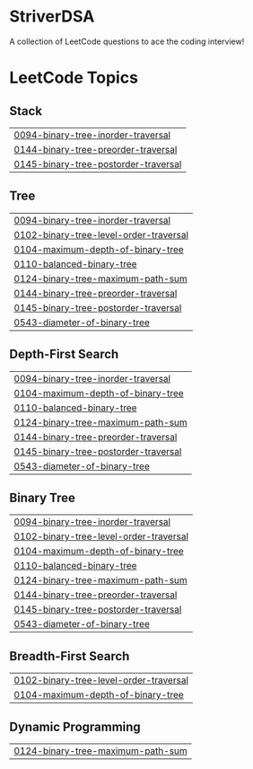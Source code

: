 # StriverDSA
A collection of LeetCode questions to ace the coding interview! 

<!---LeetCode Topics Start-->
# LeetCode Topics
## Stack
|  |
| ------- |
| [0094-binary-tree-inorder-traversal](https://github.com/karanmaheshwari16/StriverDSA/tree/master/0094-binary-tree-inorder-traversal) |
| [0144-binary-tree-preorder-traversal](https://github.com/karanmaheshwari16/StriverDSA/tree/master/0144-binary-tree-preorder-traversal) |
| [0145-binary-tree-postorder-traversal](https://github.com/karanmaheshwari16/StriverDSA/tree/master/0145-binary-tree-postorder-traversal) |
## Tree
|  |
| ------- |
| [0094-binary-tree-inorder-traversal](https://github.com/karanmaheshwari16/StriverDSA/tree/master/0094-binary-tree-inorder-traversal) |
| [0102-binary-tree-level-order-traversal](https://github.com/karanmaheshwari16/StriverDSA/tree/master/0102-binary-tree-level-order-traversal) |
| [0104-maximum-depth-of-binary-tree](https://github.com/karanmaheshwari16/StriverDSA/tree/master/0104-maximum-depth-of-binary-tree) |
| [0110-balanced-binary-tree](https://github.com/karanmaheshwari16/StriverDSA/tree/master/0110-balanced-binary-tree) |
| [0124-binary-tree-maximum-path-sum](https://github.com/karanmaheshwari16/StriverDSA/tree/master/0124-binary-tree-maximum-path-sum) |
| [0144-binary-tree-preorder-traversal](https://github.com/karanmaheshwari16/StriverDSA/tree/master/0144-binary-tree-preorder-traversal) |
| [0145-binary-tree-postorder-traversal](https://github.com/karanmaheshwari16/StriverDSA/tree/master/0145-binary-tree-postorder-traversal) |
| [0543-diameter-of-binary-tree](https://github.com/karanmaheshwari16/StriverDSA/tree/master/0543-diameter-of-binary-tree) |
## Depth-First Search
|  |
| ------- |
| [0094-binary-tree-inorder-traversal](https://github.com/karanmaheshwari16/StriverDSA/tree/master/0094-binary-tree-inorder-traversal) |
| [0104-maximum-depth-of-binary-tree](https://github.com/karanmaheshwari16/StriverDSA/tree/master/0104-maximum-depth-of-binary-tree) |
| [0110-balanced-binary-tree](https://github.com/karanmaheshwari16/StriverDSA/tree/master/0110-balanced-binary-tree) |
| [0124-binary-tree-maximum-path-sum](https://github.com/karanmaheshwari16/StriverDSA/tree/master/0124-binary-tree-maximum-path-sum) |
| [0144-binary-tree-preorder-traversal](https://github.com/karanmaheshwari16/StriverDSA/tree/master/0144-binary-tree-preorder-traversal) |
| [0145-binary-tree-postorder-traversal](https://github.com/karanmaheshwari16/StriverDSA/tree/master/0145-binary-tree-postorder-traversal) |
| [0543-diameter-of-binary-tree](https://github.com/karanmaheshwari16/StriverDSA/tree/master/0543-diameter-of-binary-tree) |
## Binary Tree
|  |
| ------- |
| [0094-binary-tree-inorder-traversal](https://github.com/karanmaheshwari16/StriverDSA/tree/master/0094-binary-tree-inorder-traversal) |
| [0102-binary-tree-level-order-traversal](https://github.com/karanmaheshwari16/StriverDSA/tree/master/0102-binary-tree-level-order-traversal) |
| [0104-maximum-depth-of-binary-tree](https://github.com/karanmaheshwari16/StriverDSA/tree/master/0104-maximum-depth-of-binary-tree) |
| [0110-balanced-binary-tree](https://github.com/karanmaheshwari16/StriverDSA/tree/master/0110-balanced-binary-tree) |
| [0124-binary-tree-maximum-path-sum](https://github.com/karanmaheshwari16/StriverDSA/tree/master/0124-binary-tree-maximum-path-sum) |
| [0144-binary-tree-preorder-traversal](https://github.com/karanmaheshwari16/StriverDSA/tree/master/0144-binary-tree-preorder-traversal) |
| [0145-binary-tree-postorder-traversal](https://github.com/karanmaheshwari16/StriverDSA/tree/master/0145-binary-tree-postorder-traversal) |
| [0543-diameter-of-binary-tree](https://github.com/karanmaheshwari16/StriverDSA/tree/master/0543-diameter-of-binary-tree) |
## Breadth-First Search
|  |
| ------- |
| [0102-binary-tree-level-order-traversal](https://github.com/karanmaheshwari16/StriverDSA/tree/master/0102-binary-tree-level-order-traversal) |
| [0104-maximum-depth-of-binary-tree](https://github.com/karanmaheshwari16/StriverDSA/tree/master/0104-maximum-depth-of-binary-tree) |
## Dynamic Programming
|  |
| ------- |
| [0124-binary-tree-maximum-path-sum](https://github.com/karanmaheshwari16/StriverDSA/tree/master/0124-binary-tree-maximum-path-sum) |
<!---LeetCode Topics End-->